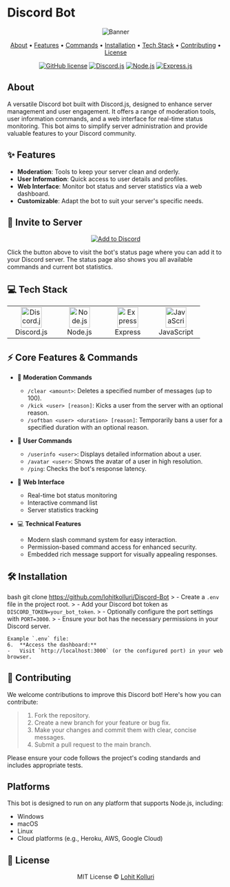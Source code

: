 
# Discord Bot

<div align="center">

![Banner](https://capsule-render.vercel.app/api?type=waving&color=gradient&height=200&section=header&text=Discord%20Bot&fontSize=80&animation=fadeIn&fontAlignY=35)

<p align="center">
  <a href="#about">About</a> •
  <a href="#features">Features</a> •
  <a href="#commands">Commands</a> •
  <a href="#installation">Installation</a> •
  <a href="#tech-stack">Tech Stack</a> •
  <a href="#contributing">Contributing</a> •
  <a href="#license">License</a>
</p>

[![GitHub license](https://img.shields.io/badge/license-MIT-blue.svg?style=flat-square)](LICENSE)
[![Discord.js](https://img.shields.io/badge/Discord.js-Ready-7289DA?style=flat-square&logo=discord)](https://discord.js.org)
[![Node.js](https://img.shields.io/badge/Node.js-Powered-43853D?style=flat-square&logo=node.js)](https://nodejs.org)
[![Express.js](https://img.shields.io/badge/Express.js-Server-000000?style=flat-square&logo=express)](https://expressjs.com)

</div>

## About

A versatile Discord bot built with Discord.js, designed to enhance server management and user engagement. It offers a range of moderation tools, user information commands, and a web interface for real-time status monitoring. This bot aims to simplify server administration and provide valuable features to your Discord community.

## ✨ Features

- **Moderation**: Tools to keep your server clean and orderly.
- **User Information**: Quick access to user details and profiles.
- **Web Interface**: Monitor bot status and server statistics via a web dashboard.
- **Customizable**: Adapt the bot to suit your server's specific needs.

<div align="center">

</div>

## 🎉 Invite to Server

<div align="center">
  
[![Add to Discord](https://img.shields.io/badge/Add%20to%20Discord-Visit%20Status%20Page-5865F2?style=for-the-badge&logo=discord&logoColor=white)](https://draven-bot.onrender.com/)

</div>

Click the button above to visit the bot's status page where you can add it to your Discord server. The status page also shows you all available commands and current bot statistics.

## 💻 Tech Stack

<table align="center">
  <tr>
    <td align="center" width="96">
      <img src="https://skillicons.dev/icons?i=discord" width="48" height="48" alt="Discord.js" />
      <br>Discord.js
    </td>
    <td align="center" width="96">
      <img src="https://skillicons.dev/icons?i=nodejs" width="48" height="48" alt="Node.js" />
      <br>Node.js
    </td>
    <td align="center" width="96">
      <img src="https://skillicons.dev/icons?i=express" width="48" height="48" alt="Express" />
      <br>Express
    </td>
    <td align="center" width="96">
      <img src="https://skillicons.dev/icons?i=js" width="48" height="48" alt="JavaScript" />
      <br>JavaScript
    </td>
  </tr>
</table>

## ⚡ Core Features & Commands

- 🤖 **Moderation Commands**
  - `/clear <amount>`: Deletes a specified number of messages (up to 100).
  - `/kick <user> [reason]`: Kicks a user from the server with an optional reason.
  - `/softban <user> <duration> [reason]`: Temporarily bans a user for a specified duration with an optional reason.

- 👤 **User Commands**
  - `/userinfo <user>`: Displays detailed information about a user.
  - `/avatar <user>`: Shows the avatar of a user in high resolution.
  - `/ping`: Checks the bot's response latency.

- 🎨 **Web Interface**
  - Real-time bot status monitoring
  - Interactive command list
  - Server statistics tracking

- 💻 **Technical Features**
  - Modern slash command system for easy interaction.
  - Permission-based command access for enhanced security.
  - Embedded rich message support for visually appealing responses.

## 🛠️ Installation

bash
    git clone https://github.com/lohitkolluri/Discord-Bot
        > - Create a `.env` file in the project root.
    > - Add your Discord bot token as `DISCORD_TOKEN=your_bot_token`.
    > - Optionally configure the port settings with `PORT=3000`.
    > - Ensure your bot has the necessary permissions in your Discord server.

    Example `.env` file:
    6.  **Access the dashboard:**
    -   Visit `http://localhost:3000` (or the configured port) in your web browser.

## 🤝 Contributing

We welcome contributions to improve this Discord bot! Here's how you can contribute:

> 1.  Fork the repository.
> 2.  Create a new branch for your feature or bug fix.
> 3.  Make your changes and commit them with clear, concise messages.
> 4.  Submit a pull request to the main branch.

Please ensure your code follows the project's coding standards and includes appropriate tests.

## Platforms
This bot is designed to run on any platform that supports Node.js, including:
- Windows
- macOS
- Linux
- Cloud platforms (e.g., Heroku, AWS, Google Cloud)

## 📄 License

<div align="center">

MIT License © [Lohit Kolluri](LICENSE)

